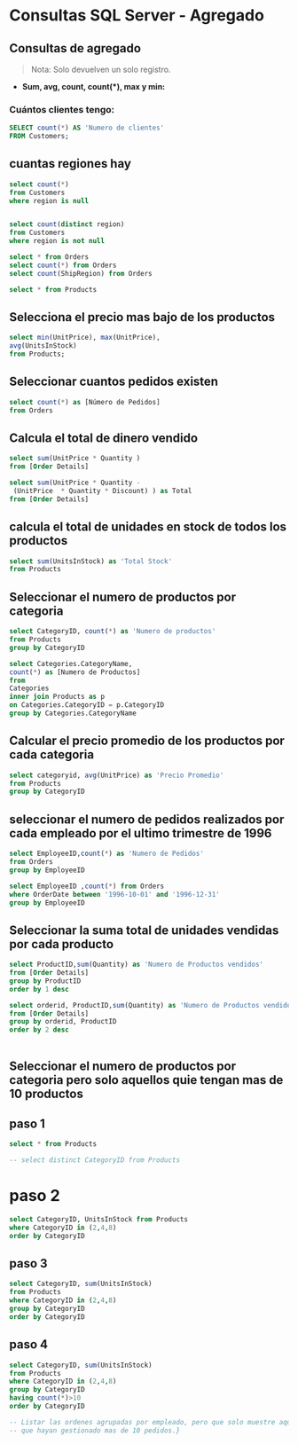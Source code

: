 # Consultas SQL Server - Agregado

## Consultas de agregado
> Nota: Solo devuelven un solo registro.

- **Sum, avg, count, count(*), max y min:**

### Cuántos clientes tengo:
```sql
SELECT count(*) AS 'Numero de clientes' 
FROM Customers;
```
## cuantas regiones hay
```sql 
select count(*) 
from Customers
where region is null


select count(distinct region)
from Customers
where region is not null

select * from Orders
select count(*) from Orders
select count(ShipRegion) from Orders

select * from Products


```
## Selecciona el precio mas bajo de los productos
```sql
select min(UnitPrice), max(UnitPrice),
avg(UnitsInStock)
from Products;
 ```
## Seleccionar cuantos pedidos existen 
```sql 
select count(*) as [Número de Pedidos] 
from Orders
```
## Calcula el total de dinero vendido
```sql 
select sum(UnitPrice * Quantity ) 
from [Order Details]

select sum(UnitPrice * Quantity - 
 (UnitPrice  * Quantity * Discount) ) as Total
from [Order Details]
```
## calcula el total de unidades en stock de todos los productos
```sql 
select sum(UnitsInStock) as 'Total Stock' 
from Products
```
## Seleccionar el numero de productos por categoria 
```sql
select CategoryID, count(*) as 'Numero de productos' 
from Products
group by CategoryID

select Categories.CategoryName, 
count(*) as [Numero de Productos] 
from 
Categories
inner join Products as p
on Categories.CategoryID = p.CategoryID
group by Categories.CategoryName
 ```
## Calcular el precio promedio de los productos por cada categoria
```sql 
select categoryid, avg(UnitPrice) as 'Precio Promedio'
from Products
group by CategoryID
```
## seleccionar el numero de pedidos realizados por cada empleado por el ultimo trimestre de 1996

```sql 
select EmployeeID,count(*) as 'Numero de Pedidos'
from Orders
group by EmployeeID

select EmployeeID ,count(*) from Orders
where OrderDate between '1996-10-01' and '1996-12-31'
group by EmployeeID
```
## Seleccionar la suma total de unidades vendidas por cada producto

```sql 
select ProductID,sum(Quantity) as 'Numero de Productos vendidos' 
from [Order Details]
group by ProductID
order by 1 desc

select orderid, ProductID,sum(Quantity) as 'Numero de Productos vendidos'
from [Order Details]
group by orderid, ProductID
order by 2 desc
 
 ```
## Seleccionar el numero de productos por categoria pero solo aquellos quie tengan mas de 10 productos

## paso 1 
```sql 
select * from Products

-- select distinct CategoryID from Products
```
# paso 2
```sql 
select CategoryID, UnitsInStock from Products
where CategoryID in (2,4,8)
order by CategoryID
```
## paso 3
```sql 
select CategoryID, sum(UnitsInStock) 
from Products
where CategoryID in (2,4,8)
group by CategoryID
order by CategoryID
```
## paso 4
```sql 
select CategoryID, sum(UnitsInStock) 
from Products
where CategoryID in (2,4,8)
group by CategoryID
having count(*)>10
order by CategoryID

-- Listar las ordenes agrupadas por empleado, pero que solo muestre aquellos
-- que hayan gestionado mas de 10 pedidos.}
```